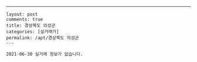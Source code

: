 ---
    layout: post
    comments: true
    title: 경상북도 의성군
    categories: [실거래가]
    permalink: /apt/경상북도 의성군
    ---

    2021-06-30 실거래 정보가 없습니다.

    